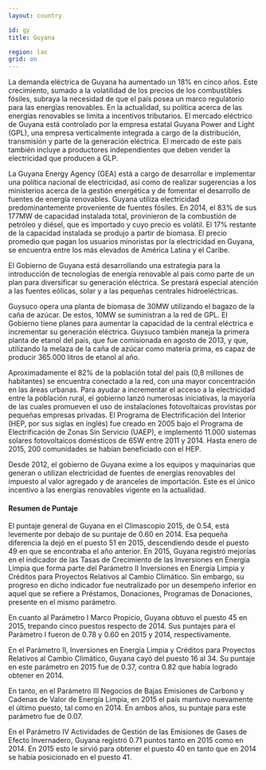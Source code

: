 ```yaml
---
layout: country

id: gy
title: Guyana

region: lac
grid: on
---
```

La demanda eléctrica de Guyana ha aumentado un 18% en cinco años. Este crecimiento, sumado a la volatilidad de los precios de los combustibles fósiles, subraya la necesidad de que el país posea un marco regulatorio para las energías renovables. En la actualidad, su política acerca de las energías renovables se limita a incentivos tributarios.
El mercado eléctrico de Guyana está controlado por la empresa estatal Guyana Power and Light (GPL), una empresa verticalmente integrada a cargo de la distribución, transmisión y parte de la generación eléctrica. El mercado de este país también incluye a productores independientes que deben vender la electricidad que producen a GLP.

La Guyana Energy Agency (GEA) está a cargo de desarrollar e implementar una política nacional de electricidad, así como de realizar sugerencias a los ministerios acerca de la gestión energética y de fomentar el desarrollo de fuentes de energía renovables.
Guyana utiliza electricidad predominantemente proveniente de fuentes fósiles. En 2014, el 83% de sus 177MW de capacidad instalada total, provinieron de la combustión de petróleo y diésel, que es importado y cuyo precio es volátil. El 17% restante de la capacidad instalada se produjo a partir de biomasa. El precio promedio que pagan los usuarios minoristas por la electricidad en Guyana, se encuentra entre los más elevados de América Latina y el Caribe.

El Gobierno de Guyana está desarrollando una estrategia para la introducción de tecnologías de energía renovable al país como parte de un plan para diversificar su generación eléctrica. Se prestará especial atención a las fuentes eólicas, solar y a las pequeñas centrales hidroeléctricas.

Guysuco opera una planta de biomasa de 30MW utilizando el bagazo de la caña de azúcar. De estos, 10MW se suministran a la red de GPL. El Gobierno tiene planes para aumentar la capacidad de la central eléctrica e incrementar su generación eléctrica. Guysuco también maneja la primera planta de etanol del país, que fue comisionada en agosto de 2013, y que, utilizando la melaza de la caña de azúcar como materia prima, es capaz de producir 365.000 litros de etanol al año.

Aproximadamente el 82% de la población total del país (0,8 millones de habitantes) se encuentra conectado a la red, con una mayor concentración en las áreas urbanas. Para ayudar a incrementar el acceso a la electricidad entre la población rural, el gobierno lanzó numerosas iniciativas, la mayoría de las cuales promueven el uso de instalaciones fotovoltaicas provistas por pequeñas empresas privadas. El Programa de Electrificación del Interior (HEP, por sus siglas en inglés) fue creado en 2005 bajo el Programa de Electrificación de Zonas Sin Servicio (UAEP), e implementó 11.000 sistemas solares fotovoltaicos domésticos de 65W entre 2011 y 2014. Hasta enero de 2015, 200 comunidades se habían beneficiado con el HEP.

Desde 2012, el gobierno de Guyana exime a los equipos y maquinarias que generan o utilizan electricidad de fuentes de energías renovables del impuesto al valor agregado y de aranceles de importación. Este es el único incentivo a las energías renovables vigente en la actualidad.

#### Resumen de Puntaje

El puntaje general de Guyana en el Climascopio 2015, de 0.54, está levemente por debajo de su puntaje de 0.60 en 2014. Esa pequeña diferencia la dejó en el puesto 51 en 2015, descendiendo desde el puesto 49 en que se encontraba el año anterior.
En 2015, Guyana registró mejorías en el indicador de las Tasas de Crecimiento de las Inversiones en Energía Limpia que forma parte del Parámetro II Inversiones en Energía Limpia y Créditos para Proyectos Relativos al Cambio Climático. Sin embargo, su progreso en dicho indicador fue neutralizado por un desempeño inferior en aquel que se refiere a Préstamos, Donaciones, Programas de Donaciones, presente en el mismo parámetro.

En cuanto al Parámetro I Marco Propicio, Guyana obtuvo el puesto 45 en 2015, trepando cinco puestos respecto de 2014. Sus puntajes para el Parámetro I fueron de 0.78 y 0.60 en 2015 y 2014, respectivamente.

En el Parámetro II, Inversiones en Energía Limpia y Créditos para Proyectos Relativos al Cambio Climático, Guyana cayó del puesto 16 al 34. Su puntaje en este parámetro en 2015 fue de 0.37, contra 0.82 que había logrado obtener en 2014.

En tanto, en el Parámetro III Negocios de Bajas Emisiones de Carbono y Cadenas de Valor de Energía Limpia, en 2015 el país mantuvo nuevamente el último puesto, tal como en 2014. En ambos años, su puntaje para este parámetro fue de 0.07.

En el Parámetro IV Actividades de Gestión de las Emisiones de Gases de Efecto Invernadero, Guyana registró 0.71 puntos tanto en 2015 como en 2014. En 2015 esto le sirvió para obtener el puesto 40 en tanto que en 2014 se había posicionado en el puesto 41.
